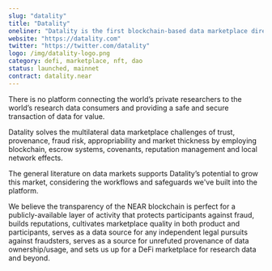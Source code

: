 ```yaml
---
slug: "datality"
title: "Datality"
oneliner: "Datality is the first blockchain-based data marketplace directly connecting buyers and sellers to safely transact data for value in a peer-to-peer market."
website: "https://datality.com"
twitter: "https://twitter.com/datality"
logo: /img/datality-logo.png
category: defi, marketplace, nft, dao
status: launched, mainnet
contract: datality.near
---
```


There is no platform connecting the world’s private researchers to the world’s research data consumers and providing a safe and secure transaction of data for value.

Datality solves the multilateral data marketplace challenges of trust, provenance, fraud risk, appropriability and market thickness by employing blockchain, escrow systems, covenants, reputation management and local network effects.

The general literature on data markets supports Datality’s potential to grow this market, considering the workflows and safeguards we've built into the platform.

We believe the transparency of the NEAR blockchain is perfect for a publicly-available layer of activity that protects participants against fraud, builds reputations, cultivates marketplace quality in both product and participants, serves as a data source for any independent legal pursuits against fraudsters, serves as a source for unrefuted provenance of data ownership/usage, and sets us up for a DeFi marketplace for research data and beyond.
